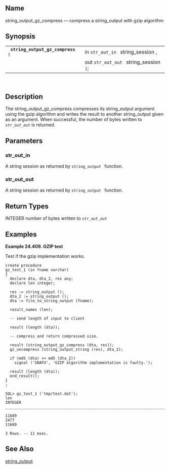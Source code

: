 <div>

<div>

</div>

<div>

## Name

string_output_gz_compress — compress a string_output with gzip algorithm

</div>

<div>

## Synopsis

<div>

|                                        |                                        |
|----------------------------------------|----------------------------------------|
| ` `**`string_output_gz_compress`**` (` | in `str_out_in ` string_session ,      |
|                                        | out `str_out_out ` string_session `)`; |

<div>

 

</div>

</div>

</div>

<div>

## Description

The string_output_gz_compress compresses its string_output argument
using the gzip algorithm and writes the result to another string_output
given as an argument. When successful, the number of bytes written to
*`str_out_out`* is returned.

</div>

<div>

## Parameters

<div>

### str_out_in

A string session as returned by `string_output ` function.

</div>

<div>

### str_out_out

A string session as returned by `string_output ` function.

</div>

</div>

<div>

## Return Types

<span class="type">INTEGER </span> number of bytes written to
*`str_out_out `*

</div>

<div>

## Examples

<div>

**Example 24.409. GZIP test**

<div>

Test if the gzip implementation works.

``` screen
create procedure
gz_test_1 (in fname varchar)
{
  declare dta, dta_2, res any;
  declare len integer;

  res := string_output ();
  dta_2 := string_output ();
  dta := file_to_string_output (fname);

  result_names (len);

  -- send length of input to client

  result (length (dta));

  -- compress and return compressed size.

  result (string_output_gz_compress (dta, res));
  gz_uncompress (string_output_string (res), dta_2);

  if (md5 (dta) <> md5 (dta_2))
    signal ('SNAFU', 'GZIP algorithm implementation is faulty.');

  result (length (dta));
  end_result();
}
;

SQL> gz_test_1 ('tmp/test.dat');
len
INTEGER
_______________________________________________________________________________

11689
2477
11689

3 Rows. -- 11 msec.
```

</div>

</div>

  

</div>

<div>

## See Also

<a href="fn_string_output.html" class="link"
title="string_output">string_output</a>

</div>

</div>
